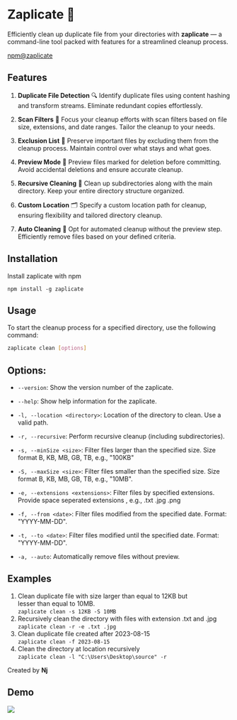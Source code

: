 # **Zaplicate** 🧹

Efficiently clean up duplicate file from your directories with **zaplicate** — a command-line tool packed with features for a streamlined cleanup process.

[npm@zaplicate](https://www.npmjs.com/package/zaplicate)

## **Features**

1. **Duplicate File Detection** 🔍
   Identify duplicate files using content hashing and transform streams. Eliminate redundant copies effortlessly.

2. **Scan Filters** 📁
   Focus your cleanup efforts with scan filters based on file size, extensions, and date ranges. Tailor the cleanup to your needs.

3. **Exclusion List** 🚫
   Preserve important files by excluding them from the cleanup process. Maintain control over what stays and what goes.

4. **Preview Mode** 👀
   Preview files marked for deletion before committing. Avoid accidental deletions and ensure accurate cleanup.

5. **Recursive Cleaning** 🔄
   Clean up subdirectories along with the main directory. Keep your entire directory structure organized.

6. **Custom Location** 🗂️
   Specify a custom location path for cleanup, ensuring flexibility and tailored directory cleanup.

7. **Auto Cleaning** 🤖
   Opt for automated cleanup without the preview step. Efficiently remove files based on your defined criteria.

## **Installation**

Install zaplicate with npm

```
npm install -g zaplicate
```

## **Usage**

To start the cleanup process for a specified directory, use the following command:

```bash
zaplicate clean [options]
```

## **Options:**

- `--version`:
  Show the version number of the zaplicate.

- `--help`:
  Show help information for the zaplicate.

- `-l, --location <directory>`:
  Location of the directory to clean. Use a valid path.

- `-r, --recursive`:
  Perform recursive cleanup (including subdirectories).

- `-s, --minSize <size>`:
  Filter files larger than the specified size. Size format B, KB, MB, GB, TB, e.g., "100KB"

- `-S, --maxSize <size>`:
  Filter files smaller than the specified size. Size format B, KB, MB, GB, TB, e.g., "10MB".

- `-e, --extensions <extensions>`:
  Filter files by specified extensions. Provide space seperated extensions , e.g., .txt .jpg .png

- `-f, --from <date>`:
  Filter files modified from the specified date. Format: "YYYY-MM-DD".

- `-t, --to <date>`:
  Filter files modified until the specified date. Format: "YYYY-MM-DD".

- `-a, --auto`:
  Automatically remove files without preview.

## **Examples**

1. Clean duplicate file with size larger than equal to 12KB but  
    lesser than equal to 10MB.  
   `zaplicate clean -s 12KB -S 10MB`
2. Recursively clean the directory with files with extension .txt and .jpg  
   `zaplicate clean -r -e .txt .jpg`
3. Clean duplicate file created after 2023-08-15  
   `zaplicate clean -f 2023-08-15`
4. Clean the directory at location recursively  
   `zaplicate clean -l "C:\Users\Desktop\source" -r `

Created by **Nj**

## Demo

![](https://github.com/NitinJuyal1610/Zaplicate/blob/main/assets/sample.gif)

